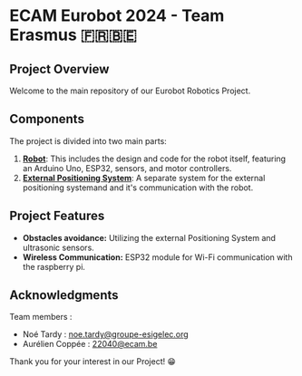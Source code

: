 # ECAM Eurobot 2024 - Team Erasmus 🇫🇷🇧🇪

## Project Overview
Welcome to the main repository of our Eurobot Robotics Project.

## Components

The project is divided into two main parts:

1. [**Robot**](https://github.com/TardyNoe/ECAM_Eurobot_2024_TeamErasmus/tree/main/Robot): This includes the design and code for the robot itself, featuring an Arduino Uno, ESP32, sensors, and motor controllers.
2. [**External Positioning System**](https://github.com/TardyNoe/ECAM_Eurobot_2024_TeamErasmus/tree/main/Balise): A separate system for the external positioning systemand and it's communication with the robot.

## Project Features

- **Obstacles avoidance:** Utilizing the external Positioning System and ultrasonic sensors.
- **Wireless Communication:** ESP32 module for Wi-Fi communication with the raspberry pi.

## Acknowledgments

Team members : 
* Noé Tardy : noe.tardy@groupe-esigelec.org
* Aurélien Coppée : 22040@ecam.be

Thank you for your interest in our Project! 😁
